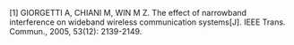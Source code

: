 [1]  GIORGETTI A, CHIANI M, WIN M Z. The effect of narrowband interference on wideband wireless communication systems[J]. IEEE Trans. Commun., 2005, 53(12): 2139-2149.

